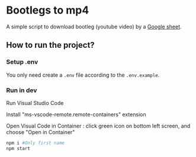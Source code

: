 # Bootlegs to mp4

A simple script to download bootleg (youtube video) by a [Google sheet](https://docs.google.com/spreadsheets/d/1pHhsfhiihyAzzSA8pwOimy4feq2_5BSIuLUS3F0NLC8/edit#gid=0).

## How to run the project?

### Setup .env

You only need create a `.env` file according to the `.env.example`.

### Run in dev

Run Visual Studio Code

Install "ms-vscode-remote.remote-containers" extension

Open Visual Code in Container : click green icon on bottom left screen, and choose "Open in Container"

```sh
npm i #Only first name
npm start
```
